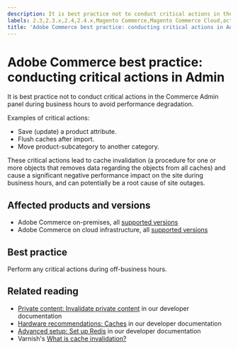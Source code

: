 ```yaml
---
description: It is best practice not to conduct critical actions in the Commerce Admin panel during business hours to avoid performance degradation.
labels: 2.3,2.3.x,2.4,2.4.x,Magento Commerce,Magento Commerce Cloud,actions,cache invalidation,critical,event,flush,log,move,save,Adobe Commerce,cloud infrastructre,on-premises
title: 'Adobe Commerce best practice: conducting critical actions in Admin'
---
```


# Adobe Commerce best practice: conducting critical actions in Admin

It is best practice not to conduct critical actions in the Commerce Admin panel during business hours to avoid performance degradation.

Examples of critical actions:

* Save (update) a product attribute.
* Flush caches after import.
* Move product-subcategory to another category.

These critical actions lead to cache invalidation (a procedure for one or more objects that removes data regarding the objects from all caches) and cause a significant negative performance impact on the site during business hours, and can potentially be a root cause of site outages.

## Affected products and versions

* Adobe Commerce on-premises, all [supported versions](https://magento.com/sites/default/files/magento-software-lifecycle-policy.pdf)
* Adobe Commerce on cloud infrastructure, all [supported versions](https://magento.com/sites/default/files/magento-software-lifecycle-policy.pdf)

## Best practice

Perform any critical actions during off-business hours.

## Related reading

* [Private content: Invalidate private content](https://devdocs.magento.com/guides/v2.4/extension-dev-guide/cache/page-caching/private-content.html#invalidate-private-content) in our developer documentation
* [Hardware recommendations: Caches](https://devdocs.magento.com/guides/v2.4/performance-best-practices/hardware.html#caches) in our developer documentation
* [Advanced setup: Set up Redis](https://devdocs.magento.com/guides/v2.4/performance-best-practices/advanced-setup.html#set-up-redis) in our developer documentation
* Varnish's [What is cache invalidation?](https://www.varnish-software.com/glossary/what-is-cache-invalidation/)